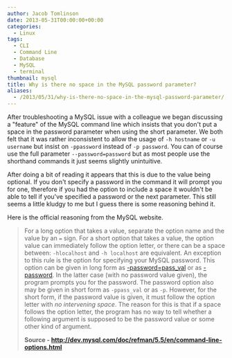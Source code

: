 ```yaml
---
author: Jacob Tomlinson
date: 2013-05-31T00:00:00+00:00
categories:
  - Linux
tags:
  - CLI
  - Command Line
  - Database
  - MySQL
  - terminal
thumbnail: mysql
title: Why is there no space in the MySQL password parameter?
aliases:
  - /2013/05/31/why-is-there-no-space-in-the-mysql-password-parameter/
---
```


After troubleshooting a MySQL issue with a colleague we began discussing a "feature"
of the MySQL command line which insists that you don't put a space in the password parameter
when using the short parameter. We both felt that it was rather inconsistent to allow the usage of
`-h hostname` or `-u username` but insist on `-ppassword` instead of `-p password`. You can of course
use the full parameter `--password=password` but as most people use the shorthand commands it
just seems slightly unintuitive.

After doing a bit of reading it appears that this is due to the value
being optional. If you don't specify a password in the command it will prompt you for one,
therefore if you had the option to include a space it wouldn't be able to tell if you've
specified a password or the next parameter. This still seems a little kludgy to me but I guess there
is some reasoning behind it.

Here is the official reasoning from the MySQL website.

> For a long option that takes a value, separate the option name and the value by an `=` sign.
> For a short option that takes a value, the option value can immediately follow the option letter,
> or there can be a space between: `-hlocalhost` and `-h localhost` are equivalent. An exception to
> this rule is the option for specifying your MySQL password. This option can be given in long form as
> [-password=pass_val][1] or as [-password][1]. In the latter case (with no password
> value given), the program prompts you for the password. The password option also may be given in
> short form as `-ppass_val` or as `-p`. However, for the short form, if the password value is given,
> it must follow the option letter with *no intervening space*. The reason for this is that if a space
> follows the option letter, the program has no way to tell whether a following argument is supposed
> to be the password value or some other kind of argument.
>
> **Source - <http://dev.mysql.com/doc/refman/5.5/en/command-line-options.html>**

 [1]: http://dev.mysql.com/doc/refman/5.5/en/connecting.html#option_general_password
